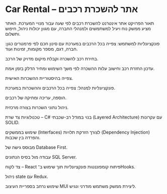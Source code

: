 # Car Rental – אתר להשכרת רכבים
תאור הפרויקט
אתר אינטרנט להשכרת רכבים לפי שעה עבור מנויי המערכת. האתר מציע ממשק נוח ויעיל למשתמשים ולמנהלי החברה, עם מגוון יכולות ניהול, חיפוש ותשלום.

פונקציונליות למשתמש:
צפייה בכל הרכבים במערכת עם סינון חכם לפי פרמטרים כגון: חברה, דגם, מספר מקומות, זמינות ועוד.

בחירת רכב להשכרה וקבלת מיקום מדויק של הרכב.

עדכון החזרת רכב וחישוב עלות ההשכרה לפי משך השימוש ומחיר הדלק בזמן אמת.

צפייה בהיסטוריית ההשכרות האישית.

פונקציונליות למנהל:
צפייה בכל הרכבים וההשכרות במערכת.

הוספה, עריכה ומחיקה של רכבים.

ניהול נתוני השכרות בצורה מרכזית.

טכנולוגיות
צד שרת – C#
בנוי במודל רב-שכבתי (Layered Architecture) עם עקרונות SOLID.

שימוש בממשקים (Interfaces) לצורך הזרקת תלויות (Dependency Injection) והפרדה בין שכבות.

מבוסס גישה של Database First.

עבודה מול בסיס הנתונים SQL Server.

צד לקוח – React
פיתוח קומפוננטות פונקציונליות תוך שימוש ב־Hooks.

ניהול state עם Redux.

שימוש נרחב בספריית העיצוב MUI ליצירת ממשק משתמש מודרני ונגיש.

